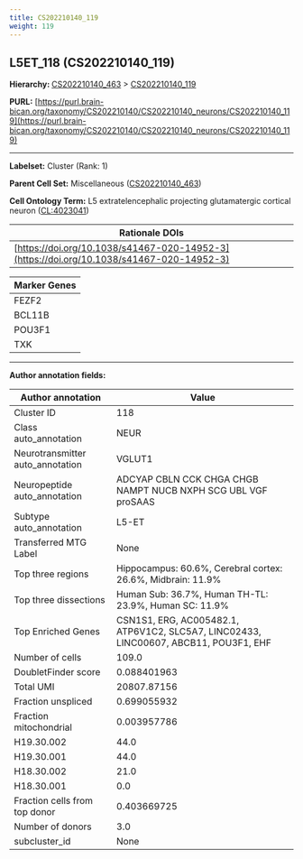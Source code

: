 ```yaml
---
title: CS202210140_119
weight: 119
---
```

## L5ET_118 (CS202210140_119)
<b>Hierarchy: </b>
[CS202210140_463](../CS202210140_463) >
[CS202210140_119](../CS202210140_119)

**PURL:** [https://purl.brain-bican.org/taxonomy/CS202210140/CS202210140_neurons/CS202210140_119](https://purl.brain-bican.org/taxonomy/CS202210140/CS202210140_neurons/CS202210140_119)

---


**Labelset:** Cluster (Rank: 1)

**Parent Cell Set:** Miscellaneous ([CS202210140_463](../CS202210140_463))



**Cell Ontology Term:**  L5 extratelencephalic projecting glutamatergic cortical neuron ([CL:4023041](https://www.ebi.ac.uk/ols/ontologies/cl/terms?obo_id=CL:4023041)) 

| Rationale DOIs |
|----------------|
|[https://doi.org/10.1038/s41467-020-14952-3](https://doi.org/10.1038/s41467-020-14952-3)|

[MARKER GENES.]: #


| Marker Genes |
|--------------|
|FEZF2|
|BCL11B|
|POU3F1|
|TXK|

---

[TRANSFERRED ANNOTATIONS.]: #


[AUTHOR ANNOTATION FIELDS.]: #


**Author annotation fields:**

| Author annotation | Value |
|-------------------|-------|
|Cluster ID|118|
|Class auto_annotation|NEUR|
|Neurotransmitter auto_annotation|VGLUT1|
|Neuropeptide auto_annotation|ADCYAP CBLN CCK CHGA CHGB NAMPT NUCB NXPH SCG UBL VGF proSAAS|
|Subtype auto_annotation|L5-ET|
|Transferred MTG Label|None|
|Top three regions|Hippocampus: 60.6%, Cerebral cortex: 26.6%, Midbrain: 11.9%|
|Top three dissections|Human Sub: 36.7%, Human TH-TL: 23.9%, Human SC: 11.9%|
|Top Enriched Genes|CSN1S1, ERG, AC005482.1, ATP6V1C2, SLC5A7, LINC02433, LINC00607, ABCB11, POU3F1, EHF|
|Number of cells|109.0|
|DoubletFinder score|0.088401963|
|Total UMI|20807.87156|
|Fraction unspliced|0.699055932|
|Fraction mitochondrial|0.003957786|
|H19.30.002|44.0|
|H19.30.001|44.0|
|H18.30.002|21.0|
|H18.30.001|0.0|
|Fraction cells from top donor|0.403669725|
|Number of donors|3.0|
|subcluster_id|None|

